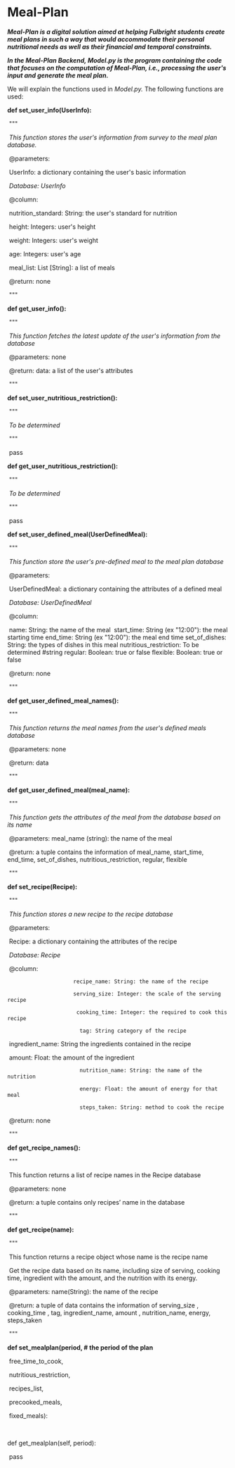 # Meal-Plan

***Meal-Plan is a digital solution aimed at helping Fulbright students create meal plans in such a way that would accommodate their personal nutritional needs as well as their financial and temporal constraints.***

***In the Meal-Plan Backend, Model.py is the program containing the code that focuses on the computation of Meal-Plan, i.e., processing the user's input and generate the meal plan.***

We will explain the functions used in *Model.py.* The following functions are used:

**def set_user_info(UserInfo):** 

​	""" 

​	*This function stores the user's information from survey to the meal plan database.* 

​	@parameters:

​							UserInfo: a dictionary containing the user's basic information

​    *Database: UserInfo*

​	@column:

​							nutrition_standard: String: the user's standard for nutrition

​    						height: Integers: user's height

​    						weight: Integers: user's weight

​    						age: Integers: user's age

​    						meal_list: List [String]: a list of meals

​	@return: none

​    """ 

**def get_user_info():**

​	"""

​	*This function fetches the latest update of the user's information from the database*

​	@parameters: none

​	@return: data: a list of the user's attributes

​	"""

**def set_user_nutritious_restriction():** 

​    """ 

​    *To be determined* 

​    """ 

​    pass 

 

**def get_user_nutritious_restriction():** 

​    """ 

​    *To be determined* 

​    """ 

​    pass 

 

**def set_user_defined_meal(UserDefinedMeal):** 

​    """ 

​    *This function store the user's pre-defined meal to the meal plan database* 

​    @parameters: 

​    						UserDefinedMeal: a dictionary containing the attributes of a defined meal

​    *Database: UserDefinedMeal* 

​    @column: 

​    						name: String: the name of the meal
​    						start_time: String (ex "12:00"): the meal starting time 
           end_time: String (ex "12:00"): the meal end time
           set_of_dishes: String: the types of dishes in this meal
           nutritious_restriction: To be determined #string
           regular: Boolean: true or false
           flexible: Boolean: true or false

​	@return: none

​    """

**def get_user_defined_meal_names():**

​	"""

​	*This function returns the meal names from the user's defined meals database*

​	@parameters: none

​	@return: data

​	""" 

**def get_user_defined_meal(meal_name):** 

​	"""

​	*This function gets the attributes of the meal from the database based on its name*

​	@parameters: meal_name (string): the name of the meal

​	@return: a tuple contains the information of meal_name, start_time, end_time, set_of_dishes, nutritious_restriction, regular, flexible 

​	""" 

**def set_recipe(Recipe):** 

​    """ 

​    *This function stores a new recipe to the recipe database* 

​    @parameters:

​    						Recipe: a dictionary containing the attributes of the recipe

​    *Database: Recipe* 

​    @column:

   						 recipe_name: String: the name of the recipe

   						 serving_size: Integer: the scale of the serving recipe

  						  cooking_time: Integer: the required to cook this recipe 

 						   tag: String category of the recipe 

​						    ingredient_name: String the ingredients contained in the recipe 

​						    amount: Float: the amount of the ingredient

 						   nutrition_name: String: the name of the nutrition

 						   energy: Float: the amount of energy for that meal

 						   steps_taken: String: method to cook the recipe 

​	@return: none

​    """ 

**def get_recipe_names():** 

​	"""

​	This function returns a list of recipe names in the Recipe database 

​	@parameters: none

​	@return: a tuple contains only recipes’ name in the database 

​	"""

**def get_recipe(name):** 

​	"""

​	This function returns a recipe object whose name is the recipe name 

​	Get the recipe data based on its name, including size of serving, cooking time, ingredient with the amount, and the nutrition with its energy.

​	@parameters: name(String): the name of the recipe

​	@return: a tuple of data contains the information of serving_size , cooking_time , tag, 	ingredient_name, amount , nutrition_name, energy, steps_taken

​	""" 

**def set_mealplan(period, # the period of the plan** 

​        free_time_to_cook, 

​        nutritious_restriction, 

​        recipes_list,  

​        precooked_meals, 

​        fixed_meals): 

 

​    

  def get_mealplan(self, period): 

​    pass 
